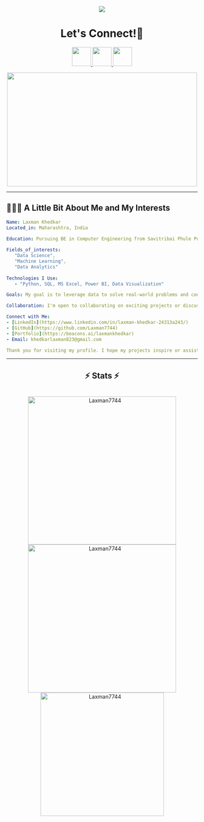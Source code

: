 
<p align="center">
 <img src="https://capsule-render.vercel.app/api?type=waving&animation=fadeIn&color=gradient&height=200&section=header&text=Hello🕹️&fontSize=80" />
</p>
<h1 align="center">
  Let's Connect!💬
</h1>
<p align="center">      
      <a href="https://www.instagram.com/lucky__4688/" >     
        <img height="50" src="https://user-images.githubusercontent.com/46517096/166974368-9798f39f-1f46-499c-b14e-81f0a3f83a06.png"/>
      </a> 
      <a href="https://www.linkedin.com/in/laxman-khedkar-24313a243/" >
        <img height="50" src="https://cdn2.iconfinder.com/data/icons/social-media-2285/512/1_Linkedin_unofficial_colored_svg-1024.png"/>
      </a>
      <a href="https://github.com/Laxman7744">
        <img height="50" src="https://cdn-icons-png.flaticon.com/512/25/25231.png"/>
      </a>
</p>
<p align="center">
  <img height="300" width="500" src="https://media.giphy.com/media/ASd0Ukj0y3qMM/giphy.gif">
</p>

---

<h2> 👨🏻‍💻 A Little Bit About Me and My Interests</h2>

```yaml
Name: Laxman Khedkar
Located_in: Maharashtra, India

Education: Pursuing BE in Computer Engineering from Savitribai Phule Pune University
  
Fields_of_interests:
   "Data Science",
   "Machine Learning",
   "Data Analytics"
  
Technologies I Use:
   - "Python, SQL, MS Excel, Power BI, Data Visualization"

Goals: My goal is to leverage data to solve real-world problems and contribute to the open-source and professional community. I am passionate about data-driven decision-making and developing advanced analytical solutions.

Collaboration: I'm open to collaborating on exciting projects or discussing new ideas. If you have a project in mind or want to chat about data science, feel free to reach out to me!

Connect with Me:
- [LinkedIn](https://www.linkedin.com/in/laxman-khedkar-24313a243/)
- [GitHub](https://github.com/Laxman7744)
- [Portfolio](https://beacons.ai/laxmankhedkar)
- Email: khedkarlaxman823@gmail.com

Thank you for visiting my profile. I hope my projects inspire or assist you on your journey!
```

---

<h2 align="center">⚡ Stats ⚡</h2>
<br>
<div align=center>
  <img width=390 src="https://github-readme-streak-stats.herokuapp.com/?user=Laxman7744&theme=blue-green" alt="Laxman7744"/>
  <img width=390 src="https://github-readme-stats.vercel.app/api?username=Laxman7744&show_icons=true&theme=blue-green&locale=en" alt="Laxman7744" />
  <br/>
    
  <img width=325 align="center" src="https://github-readme-stats.vercel.app/api/top-langs?username=Laxman7744&show_icons=true&theme=blue-green&locale=en&layout=compact" alt="Laxman7744" />
</div>

